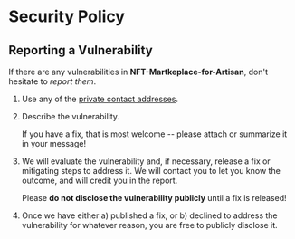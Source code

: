 # Security Policy

## Reporting a Vulnerability

If there are any vulnerabilities in **NFT-Martkeplace-for-Artisan**, don't hesitate to _report them_.

1. Use any of the [private contact addresses](https://github.com/ThunderBolt-OS/NFT-Marketplace-for-Artisan#support).
2. Describe the vulnerability.

   If you have a fix, that is most welcome -- please attach or summarize it in your message!

3. We will evaluate the vulnerability and, if necessary, release a fix or mitigating steps to address it. We will contact you to let you know the outcome, and will credit you in the report.

   Please **do not disclose the vulnerability publicly** until a fix is released!

4. Once we have either a) published a fix, or b) declined to address the vulnerability for whatever reason, you are free to publicly disclose it.
